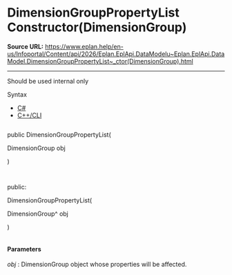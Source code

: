 # DimensionGroupPropertyList Constructor(DimensionGroup)

**Source URL:** https://www.eplan.help/en-us/Infoportal/Content/api/2026/Eplan.EplApi.DataModelu~Eplan.EplApi.DataModel.DimensionGroupPropertyList~_ctor(DimensionGroup).html

---

Should be used internal only

Syntax

- [C#](#i-syntax-CS)
- [C++/CLI](#i-syntax-CPP2005)

```
```
public DimensionGroupPropertyList( 

   DimensionGroup obj

)
```
```

```
```
public:

DimensionGroupPropertyList( 

   DimensionGroup^ obj

)
```
```

#### Parameters

*obj*
:   DimensionGroup object whose properties will be affected.
